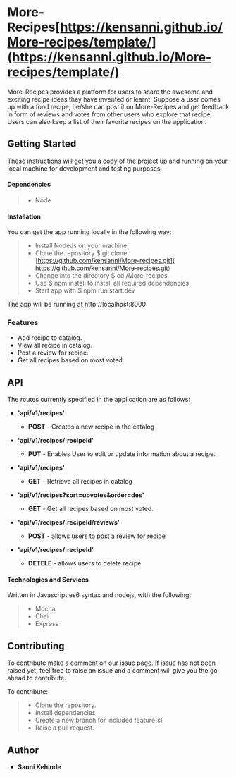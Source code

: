 # More-Recipes[https://kensanni.github.io/More-recipes/template/](https://kensanni.github.io/More-recipes/template/)
More-Recipes provides a platform for users to share the awesome and exciting  recipe ideas they have invented or learnt.  Suppose a user comes up with a food recipe,  he/she can post it on More-Recipes and  get feedback in form of reviews and votes from other users who explore that recipe. Users can also keep a list of their favorite recipes on the application.

## Getting Started

These instructions will get you a copy of the project up and running on your local machine for development and testing purposes.

#### Dependencies
>- Node

#### Installation

You can get the app running locally in the following way:
>- Install NodeJs on your machine
>- Clone the repository $ git clone [https://github.com/kensanni/More-recipes.git]( https://github.com/kensanni/More-recipes.git)
>- Change into the directory $ cd /More-recipes
>- Use $ npm install to install all required dependencies.
>- Start app with $ npm run start:dev

The app will be running at http://localhost:8000

### Features
* Add recipe   to catalog.
* View all recipe in catalog.
* Post a review for recipe.
* Get all recipes based on most voted.

## API
The routes currently specified in the application are as follows:

- **'api/v1/recipes'**
    - **POST** - Creates a new recipe in the catalog

- **'api/v1/recipes/:recipeId'**
    - **PUT** - Enables User to edit or update information about a recipe.
- **'api/v1/recipes'**
    - **GET** - Retrieve all recipes in catalog
- **'api/v1/recipes?sort=upvotes&order=des'**
    - **GET** - Get all recipes based on most voted.
- **'api/v1/recipes/:recipeId/reviews'**
    - **POST** - allows users to post a review for recipe  
- **'api/v1/recipes/:recipeId'**
    - **DETELE** - allows users to delete recipe

#### Technologies and Services

Written in Javascript es6 syntax and nodejs, with the following:
>- Mocha
>- Chai
>- Express

## Contributing

To contribute make a comment on our issue page. If issue has not been raised yet, feel free to raise an issue and a comment will give you the go ahead to contribute. 

To contribute:
>- Clone the repository.
>- Install dependencies
>- Create a new branch for included feature(s)
>- Raise a pull request.


## Author

* **Sanni Kehinde** 
